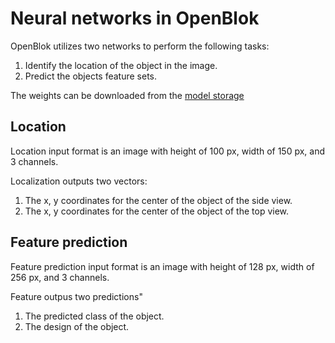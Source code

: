 # Neural networks in OpenBlok

OpenBlok utilizes two networks to perform the following tasks:

1. Identify the location of the object in the image.
2. Predict the objects feature sets.

The weights can be downloaded from the [model storage](https://cdn.blokbot.io/)

## Location

Location input format is an image with height of 100 px, width of 150 px, and 3 channels.

Localization outputs two vectors:

1. The x, y coordinates for the center of the object of the side view.
2. The x, y coordinates for the center of the object of the top view.

## Feature prediction

Feature prediction input format is an image with height of 128 px, width of 256 px, and 3 channels.

Feature outpus two predictions"

1. The predicted class of the object.
2. The design of the object.
